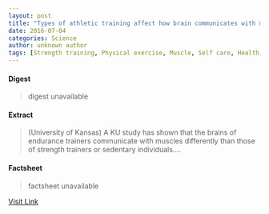 ```yaml
---
layout: post
title: "Types of athletic training affect how brain communicates with muscles"
date: 2016-07-04
categories: Science
author: unknown author
tags: [Strength training, Physical exercise, Muscle, Self care, Health, Determinants of health, Recreation]
---
```



#### Digest
>digest unavailable

#### Extract
>(University of Kansas) A KU study has shown that the brains of endurance trainers communicate with muscles differently than those of strength trainers or sedentary individuals....

#### Factsheet
>factsheet unavailable

[Visit Link](http://www.eurekalert.org/pub_releases/2015-09/uok-toa091815.php)


